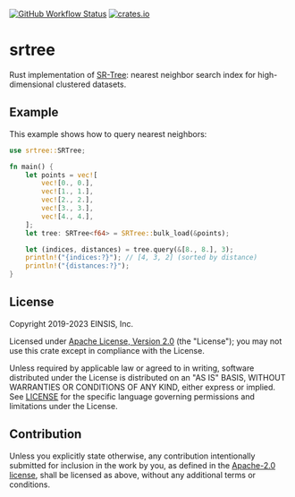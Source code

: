[![GitHub Workflow Status](https://img.shields.io/github/actions/workflow/status/aicers/srtree/ci.yml?style=plastic)](#)
[![crates.io](https://img.shields.io/crates/v/srtree)](https://crates.io/crates/srtree)

# srtree
Rust implementation of [SR-Tree](https://dl.acm.org/doi/10.1145/253262.253347): nearest neighbor search index for high-dimensional clustered datasets.

## Example
This example shows how to query nearest neighbors:
```rust
use srtree::SRTree;

fn main() {
    let points = vec![
        vec![0., 0.],
        vec![1., 1.],
        vec![2., 2.],
        vec![3., 3.],
        vec![4., 4.],
    ];
    let tree: SRTree<f64> = SRTree::bulk_load(&points);

    let (indices, distances) = tree.query(&[8., 8.], 3);
    println!("{indices:?}"); // [4, 3, 2] (sorted by distance)
    println!("{distances:?}");
}
```

## License

Copyright 2019-2023 EINSIS, Inc.

Licensed under [Apache License, Version 2.0][apache-license] (the "License");
you may not use this crate except in compliance with the License.

Unless required by applicable law or agreed to in writing, software distributed
under the License is distributed on an "AS IS" BASIS, WITHOUT WARRANTIES OR
CONDITIONS OF ANY KIND, either express or implied. See [LICENSE](LICENSE) for
the specific language governing permissions and limitations under the License.

## Contribution

Unless you explicitly state otherwise, any contribution intentionally submitted
for inclusion in the work by you, as defined in the [Apache-2.0
license][apache-license], shall be licensed as above, without any additional
terms or conditions.

[apache-license]: http://www.apache.org/licenses/LICENSE-2.0